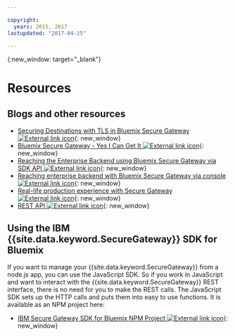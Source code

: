 ```yaml
---

copyright:
  years: 2015, 2017
lastupdated: "2017-04-25"

---
```

{:new_window: target="_blank"}

# Resources

## Blogs and other resources

- [Securing Destinations with TLS in Bluemix Secure Gateway ![External link icon](../../icons/launch-glyph.svg "External link icon")](https://developer.ibm.com/bluemix/2015/04/17/securing-destinations-tls-bluemix-secure-gateway/){: new_window}
- [Bluemix Secure Gateway - Yes I Can Get It ![External link icon](../../icons/launch-glyph.svg "External link icon")](https://developer.ibm.com/bluemix/2015/03/27/bluemix-secure-gateway-yes-can-get/){: new_window}
- [Reaching the Enterprise Backend using Bluemix Secure Gateway via SDK API ![External link icon](../../icons/launch-glyph.svg "External link icon")](https://developer.ibm.com/bluemix/2015/04/07/reaching-enterprise-backend-bluemix-secure-gateway-via-sdk-api/){: new_window}
- [Reaching enterprise backend with Bluemix Secure Gateway via console ![External link icon](../../icons/launch-glyph.svg "External link icon")](https://developer.ibm.com/bluemix/2015/04/01/reaching-enterprise-backend-bluemix-secure-gateway/){: new_window}
- [Real-life production experience with Secure Gateway ![External link icon](../../icons/launch-glyph.svg "External link icon")](https://www.ibm.com/blogs/bluemix/2015/11/secure-gateway-in-production-part1/){: new_window}
- [REST API ![External link icon](../../icons/launch-glyph.svg "External link icon")](https://new-console.ng.bluemix.net/apidocs/25){: new_window}


## Using the IBM {{site.data.keyword.SecureGateway}} SDK for Bluemix
If you want to manage your {{site.data.keyword.SecureGateway}} from a node.js app, you can use the JavaScript SDK. So if you work in JavaScript and want to interact with the {{site.data.keyword.SecureGateway}} REST interface, there is no need for you to make the REST calls. The JavaScript SDK sets up the HTTP calls and puts them into easy to use functions.  It is available as an NPM project here:

- [IBM Secure Gateway SDK for Bluemix NPM Project ![External link icon](../../icons/launch-glyph.svg "External link icon")](https://www.npmjs.com/package/bluemix-secure-gateway){: new_window}
